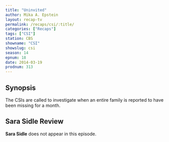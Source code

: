 ```yaml
---
title: "Uninvited"
author: Mika A. Epstein
layout: recap-tv
permalink: /recaps/csi/:title/
categories: ["Recaps"]
tags: ["CSI"]
station: CBS
showname: "CSI"
showslug: csi
season: 14
epnum: 18  
date: 2014-03-19
prodnum: 313  
---
```


## Synopsis

The CSIs are called to investigate when an entire family is reported to have been missing for a month.

## Sara Sidle Review

**Sara Sidle** does not appear in this episode.
